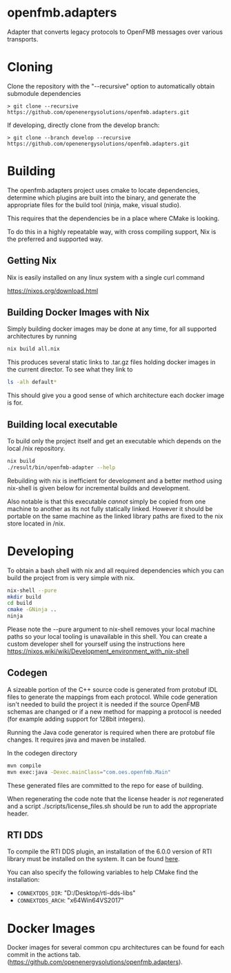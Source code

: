 <!--
SPDX-FileCopyrightText: 2021 Open Energy Solutions Inc

SPDX-License-Identifier: Apache-2.0
-->

# openfmb.adapters

Adapter that converts legacy protocols to OpenFMB messages over various
transports.

# Cloning

Clone the repository with the "--recursive" option to automatically obtain
submodule dependencies

```
> git clone --recursive https://github.com/openenergysolutions/openfmb.adapters.git
```

If developing, directly clone from the develop branch:

```
> git clone --branch develop --recursive https://github.com/openenergysolutions/openfmb.adapters.git
```

# Building

The openfmb.adapters project uses cmake to locate dependencies, determine
which plugins are built into the binary, and generate the appropriate files
for the build tool (ninja, make, visual studio).

This requires that the dependencies be in a place where CMake is looking.

To do this in a highly repeatable way, with cross compiling support, Nix is
the preferred and supported way.

## Getting Nix

Nix is easily installed on any linux system with a single curl command

https://nixos.org/download.html

## Building Docker Images with Nix

Simply building docker images may be done at any time, for all supported architectures
by running

``` sh
nix build all.nix
```

This produces several static links to .tar.gz files holding docker images in the
current director. To see what they link to 

``` sh
ls -alh default*
```

This should give you a good sense of which architecture each docker image
is for.


## Building local executable

To build only the project itself and get an executable which
depends on the local /nix repository.

``` sh
nix build
./result/bin/openfmb-adapter --help
```

Rebuilding with nix is inefficient for development and a better method using
nix-shell is given below for incremental builds and development.

Also notable is that this executable *cannot* simply be copied from one
machine to another as its not fully statically linked. However it should be
portable on the same machine as the linked library paths are fixed to the nix
store located in /nix.

# Developing

To obtain a bash shell with nix and all required dependencies
which you can build the project from is very simple with nix.

``` sh
nix-shell --pure
mkdir build
cd build
cmake -GNinja ..
ninja
```

Please note the --pure argument to nix-shell removes your local machine
paths so your local tooling is unavailable in this shell. You can create
a custom developer shell for yourself using the instructions here
https://nixos.wiki/wiki/Development_environment_with_nix-shell

## Codegen

A sizeable portion of the C++ source code is generated from protobuf IDL files
to generate the mappings from each protocol. While code generation isn't needed
to build the project it is needed if the source OpenFMB schemas are changed or
if a new method for mapping a protocol is needed (for example adding support
for 128bit integers).

Running the Java code generator is required when there are protobuf file
changes. It requires java and maven be installed.

In the codegen directory

``` sh
mvn compile
mvn exec:java -Dexec.mainClass="com.oes.openfmb.Main"
```

These generated files are committed to the repo for ease of building.

When regenerating the code note that the license header is *not* regenerated
and a script ./scripts/license_files.sh should be run to add the appropriate
header.

## RTI DDS

To compile the RTI DDS plugin, an installation of the 6.0.0 version of RTI
library must be installed on the system. It can be found
[here](http://www.rti.com/downloads/connext-files.html).

You can also specify the following variables to help CMake find the
installation:

- `CONNEXTDDS_DIR`: "D:/Desktop/rti-dds-libs"
- `CONNEXTDDS_ARCH`: "x64Win64VS2017"

# Docker Images

Docker images for several common cpu architectures can be found for each
commit in the actions tab. (https://github.com/openenergysolutions/openfmb.adapters).
